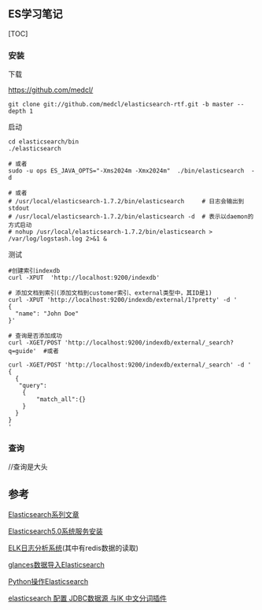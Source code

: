 ## ES学习笔记

[TOC]

### 安装

下载

https://github.com/medcl/

`git clone git://github.com/medcl/elasticsearch-rtf.git -b master --depth 1`

启动

```shell
cd elasticsearch/bin
./elasticsearch

# 或者
sudo -u ops ES_JAVA_OPTS="-Xms2024m -Xmx2024m"  ./bin/elasticsearch  -d

# 或者
# /usr/local/elasticsearch-1.7.2/bin/elasticsearch     # 日志会输出到stdout
# /usr/local/elasticsearch-1.7.2/bin/elasticsearch -d  # 表示以daemon的方式启动
# nohup /usr/local/elasticsearch-1.7.2/bin/elasticsearch > /var/log/logstash.log 2>&1 &
```

测试

```shell
#创建索引indexdb
curl -XPUT  'http://localhost:9200/indexdb'

# 添加文档到索引(添加文档到customer索引、external类型中，其ID是1)
curl -XPUT 'http://localhost:9200/indexdb/external/1?pretty' -d '
{
  "name": "John Doe"
}'

# 查询是否添加成功
curl -XGET/POST 'http://localhost:9200/indexdb/external/_search?q=guide'  #或者

curl -XGET/POST 'http://localhost:9200/indexdb/external/_search' -d '
{
  {
   "query":
  	{
  		"match_all":{}
  	}
  }
}
'

```

### 查询

//查询是大头



## 参考

[Elasticsearch系列文章](https://www.iteblog.com/archives/tag/elasticsearch)

[Elasticsearch5.0系统服务安装](http://www.07net01.com/2016/11/1728006.html)

[ELK日志分析系统](http://467754239.blog.51cto.com/4878013/1700828)(其中有redis数据的读取)

[glances数据导入Elasticsearch](https://glances.readthedocs.io/en/stable/gw/elastic.html)

[Python操作Elasticsearch](http://www.cnblogs.com/yxpblog/p/5141738.html)

[elasticsearch 配置 JDBC数据源 与IK 中文分词插件](http://blog.mreald.com/160)